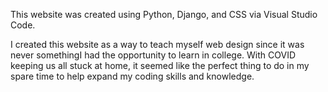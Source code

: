 This website was created using Python, Django, and CSS via Visual Studio Code. 

I created this website as a way to teach myself web design since it was never somethingI had the opportunity to learn in college. With COVID keeping us all stuck at home, it seemed like the perfect thing to do in my spare time to help expand my coding skills and knowledge. 